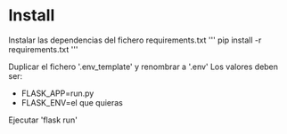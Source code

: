 # Install

Instalar las dependencias del fichero requirements.txt
'''
pip install -r requirements.txt
'''

Duplicar el fichero '.env_template' y renombrar a '.env'
Los valores deben ser:
- FLASK_APP=run.py
- FLASK_ENV=el que quieras

Ejecutar 'flask run'